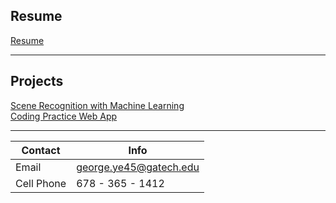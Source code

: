 ## Resume

[Resume](/resume.md)

---

## Projects

[Scene Recognition with Machine Learning](/ml_scene.md)
<br/>
[Coding Practice Web App](https://codingwebapp.herokuapp.com/)

---
  Contact       | Info
  ------------- | -------------
  Email         | george.ye45@gatech.edu
  Cell Phone    | 678 - 365 - 1412

